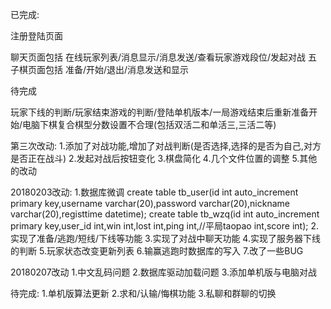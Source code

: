 
已完成:

注册登陆页面

聊天页面包括 在线玩家列表/消息显示/消息发送/查看玩家游戏段位/发起对战
五子棋页面包括 准备/开始/退出/消息发送和显示

待完成

玩家下线的判断/玩家结束游戏的判断/登陆单机版本/一局游戏结束后重新准备开始/电脑下棋复合棋型分数设置不合理(包括双活二和单活三,三活二等)

第三次改动:
1.添加了对战功能,增加了对战判断(是否选择,选择的是否为自己,对方是否正在战斗)
2.发起对战后按钮变化
3.棋盘简化
4.几个文件位置的调整
5.其他的改动

20180203改动:
1.数据库微调
create table tb_user(id int auto_increment primary key,username varchar(20),password varchar(20),nickname varchar(20),registtime datetime);
create table tb_wzq(id int auto_increment primary key,user_id int,win int,lost int,ping int,//平局taopao int,score int);
2.实现了准备/逃跑/短线/下线等功能
3.实现了对战中聊天功能
4.实现了服务器下线的判断
5.玩家状态改变更新列表
6.输赢逃跑时数据库的写入
7.改了一些BUG

20180207改动
1.中文乱码问题
2.数据库驱动加载问题
3.添加单机版与电脑对战

待完成:
1.单机版算法更新
2.求和/认输/悔棋功能
3.私聊和群聊的切换

